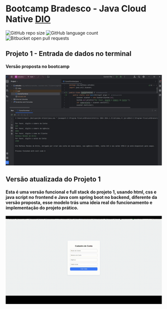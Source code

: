 # Bootcamp Bradesco - Java Cloud Native [DIO](https://dio.me)
![GitHub repo size](https://img.shields.io/github/repo-size/iuricode/README-template?style=for-the-badge)
![GitHub language count](https://img.shields.io/github/languages/count/iuricode/README-template?style=for-the-badge)
![Bitbucket open pull requests](https://img.shields.io/bitbucket/pr-raw/iuricode/README-template?style=for-the-badge)

## Projeto 1 - Entrada de dados no terminal
#### Versão proposta no bootcamp

<a align="center">
  <img src="img/conta-banco-terminal.jpg" alt="Print da tela no terminal" width="auto"/>
</a>

## Versão atualizada do Projeto 1
#### Esta é uma versão funcional e full stack do projeto 1, usando html, css e java script no frontend e Java com spring boot no backend, diferente da versão proposta, esse modelo trás uma ideia real do funcionamento e implementação do projeto prático.


<a align="center">
  <img src="img/conta-full-stack.gif" alt="Print da tela full stack" width="auto"/>
</a>
